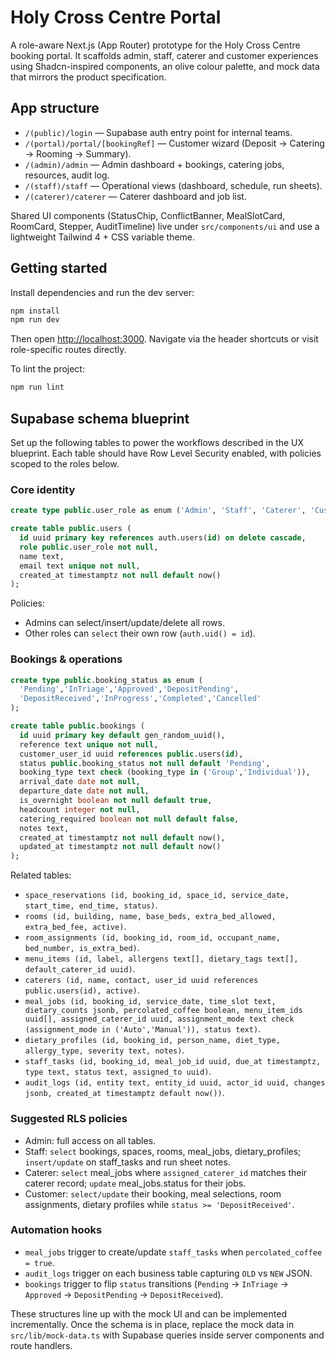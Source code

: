 # Holy Cross Centre Portal

A role-aware Next.js (App Router) prototype for the Holy Cross Centre booking portal. It scaffolds admin, staff, caterer and customer experiences using Shadcn-inspired components, an olive colour palette, and mock data that mirrors the product specification.

## App structure

- `/(public)/login` — Supabase auth entry point for internal teams.
- `/(portal)/portal/[bookingRef]` — Customer wizard (Deposit → Catering → Rooming → Summary).
- `/(admin)/admin` — Admin dashboard + bookings, catering jobs, resources, audit log.
- `/(staff)/staff` — Operational views (dashboard, schedule, run sheets).
- `/(caterer)/caterer` — Caterer dashboard and job list.

Shared UI components (StatusChip, ConflictBanner, MealSlotCard, RoomCard, Stepper, AuditTimeline) live under `src/components/ui` and use a lightweight Tailwind 4 + CSS variable theme.

## Getting started

Install dependencies and run the dev server:

```bash
npm install
npm run dev
```

Then open [http://localhost:3000](http://localhost:3000). Navigate via the header shortcuts or visit role-specific routes directly.

To lint the project:

```bash
npm run lint
```

## Supabase schema blueprint

Set up the following tables to power the workflows described in the UX blueprint. Each table should have Row Level Security enabled, with policies scoped to the roles below.

### Core identity

```sql
create type public.user_role as enum ('Admin', 'Staff', 'Caterer', 'Customer');

create table public.users (
  id uuid primary key references auth.users(id) on delete cascade,
  role public.user_role not null,
  name text,
  email text unique not null,
  created_at timestamptz not null default now()
);
```

Policies:
- Admins can select/insert/update/delete all rows.
- Other roles can `select` their own row (`auth.uid() = id`).

### Bookings & operations

```sql
create type public.booking_status as enum (
  'Pending','InTriage','Approved','DepositPending',
  'DepositReceived','InProgress','Completed','Cancelled'
);

create table public.bookings (
  id uuid primary key default gen_random_uuid(),
  reference text unique not null,
  customer_user_id uuid references public.users(id),
  status public.booking_status not null default 'Pending',
  booking_type text check (booking_type in ('Group','Individual')),
  arrival_date date not null,
  departure_date date not null,
  is_overnight boolean not null default true,
  headcount integer not null,
  catering_required boolean not null default false,
  notes text,
  created_at timestamptz not null default now(),
  updated_at timestamptz not null default now()
);
```

Related tables:

- `space_reservations (id, booking_id, space_id, service_date, start_time, end_time, status)`.
- `rooms (id, building, name, base_beds, extra_bed_allowed, extra_bed_fee, active)`.
- `room_assignments (id, booking_id, room_id, occupant_name, bed_number, is_extra_bed)`.
- `menu_items (id, label, allergens text[], dietary_tags text[], default_caterer_id uuid)`.
- `caterers (id, name, contact, user_id uuid references public.users(id), active)`.
- `meal_jobs (id, booking_id, service_date, time_slot text, dietary_counts jsonb, percolated_coffee boolean, menu_item_ids uuid[], assigned_caterer_id uuid, assignment_mode text check (assignment_mode in ('Auto','Manual')), status text)`.
- `dietary_profiles (id, booking_id, person_name, diet_type, allergy_type, severity text, notes)`.
- `staff_tasks (id, booking_id, meal_job_id uuid, due_at timestamptz, type text, status text, assigned_to uuid)`.
- `audit_logs (id, entity text, entity_id uuid, actor_id uuid, changes jsonb, created_at timestamptz default now())`.

### Suggested RLS policies

- Admin: full access on all tables.
- Staff: `select` bookings, spaces, rooms, meal_jobs, dietary_profiles; `insert/update` on staff_tasks and run sheet notes.
- Caterer: `select` meal_jobs where `assigned_caterer_id` matches their caterer record; `update` meal_jobs.status for their jobs.
- Customer: `select/update` their booking, meal selections, room assignments, dietary profiles while `status >= 'DepositReceived'`.

### Automation hooks

- `meal_jobs` trigger to create/update `staff_tasks` when `percolated_coffee = true`.
- `audit_logs` trigger on each business table capturing `OLD` vs `NEW` JSON.
- `bookings` trigger to flip `status` transitions (`Pending` → `InTriage` → `Approved` → `DepositPending` → `DepositReceived`).

These structures line up with the mock UI and can be implemented incrementally. Once the schema is in place, replace the mock data in `src/lib/mock-data.ts` with Supabase queries inside server components and route handlers.

